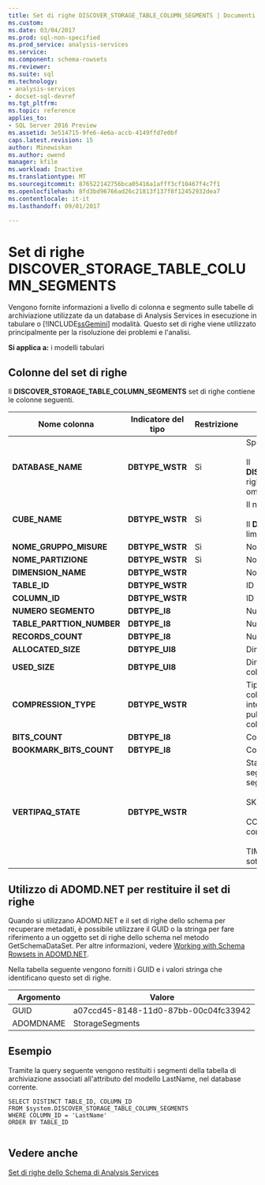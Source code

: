 ```yaml
---
title: Set di righe DISCOVER_STORAGE_TABLE_COLUMN_SEGMENTS | Documenti Microsoft
ms.custom: 
ms.date: 03/04/2017
ms.prod: sql-non-specified
ms.prod_service: analysis-services
ms.service: 
ms.component: schema-rowsets
ms.reviewer: 
ms.suite: sql
ms.technology:
- analysis-services
- docset-sql-devref
ms.tgt_pltfrm: 
ms.topic: reference
applies_to:
- SQL Server 2016 Preview
ms.assetid: 3e514715-9fe6-4e6a-accb-4149ffd7e0bf
caps.latest.revision: 15
author: Minewiskan
ms.author: owend
manager: kfile
ms.workload: Inactive
ms.translationtype: MT
ms.sourcegitcommit: 876522142756bca05416a1afff3cf10467f4c7f1
ms.openlocfilehash: 8fd3bd96766ad26c21813f137f8f12452932dea7
ms.contentlocale: it-it
ms.lasthandoff: 09/01/2017

---
```

# <a name="discoverstoragetablecolumnsegments-rowset"></a>Set di righe DISCOVER_STORAGE_TABLE_COLUMN_SEGMENTS
  Vengono fornite informazioni a livello di colonna e segmento sulle tabelle di archiviazione utilizzate da un database di Analysis Services in esecuzione in tabulare o [!INCLUDE[ssGemini](../../../includes/ssgemini-md.md)] modalità. Questo set di righe viene utilizzato principalmente per la risoluzione dei problemi e l'analisi.  
  
 **Si applica a:** i modelli tabulari  
  
## <a name="rowset-columns"></a>Colonne del set di righe  
 Il **DISCOVER_STORAGE_TABLE_COLUMN_SEGMENTS** set di righe contiene le colonne seguenti.  
  
|**Nome colonna**|**Indicatore del tipo**|**Restrizione**|**Description**|  
|---------------------|------------------------|---------------------|---------------------|  
|**DATABASE_NAME**|**DBTYPE_WSTR**|Sì|Specifica il database tabulare.<br /><br /> Il **DISCOVER_STORAGE_TABLE_COLUMN_SEGMENTS** righe può essere limitato tramite questa colonna. Se omesso, viene utilizzato il database corrente.|  
|**CUBE_NAME**|**DBTYPE_WSTR**|Sì|Il nome del modello.<br /><br /> Il **DISCOVER_STORAGE_TABLES** righe può essere limitato tramite questa colonna.|  
|**NOME_GRUPPO_MISURE**|**DBTYPE_WSTR**|Sì|Nome del gruppo di misure.|  
|**NOME_PARTIZIONE**|**DBTYPE_WSTR**|Sì|Nome della partizione.|  
|**DIMENSION_NAME**|**DBTYPE_WSTR**||Nome della dimensione.|  
|**TABLE_ID**|**DBTYPE_WSTR**||ID interno del segmento di tabella.|  
|**COLUMN_ID**|**DBTYPE_WSTR**||ID interno della colonna.|  
|**NUMERO SEGMENTO**|**DBTYPE_I8**||Numero ordinale del segmento di tabella.|  
|**TABLE_PARTTION_NUMBER**|**DBTYPE_I8**||Numero ordinale della partizione.|  
|**RECORDS_COUNT**|**DBTYPE_I8**||Numero di record nella partizione.|  
|**ALLOCATED_SIZE**|**DBTYPE_UI8**||Dimensioni in byte allocate al segmento di colonna.|  
|**USED_SIZE**|**DBTYPE_UI8**||Dimensioni in byte utilizzate dal segmento di colonna.|  
|**COMPRESSION_TYPE**|**DBTYPE_WSTR**||Tipo di compressione applicato al segmento di colonna. Questo valore è progettato solo per uso interno e per il supporto clienti. Microsoft non pubblica valori validi o descrizioni per questa colonna.|  
|**BITS_COUNT**|**DBTYPE_I8**||Conteggio di bit.|  
|**BOOKMARK_BITS_COUNT**|**DBTYPE_I8**||Conteggio di bit segnalibro.|  
|**VERTIPAQ_STATE**|**DBTYPE_WSTR**||Stato della compressione VertiPaq per questo segmento di colonna. I possibili valori sono i seguenti:<br /><br /> SKIPPED. La compressione VertiPaq è stata ignorata.<br /><br /> COMPLETED. La compressione VertiPaq è stata completata.<br /><br /> TIMEBOXED. La compressione VertiPaq è stata sottoposta a timebox.|  
  
## <a name="using-adomdnet-to-return-the-rowset"></a>Utilizzo di ADOMD.NET per restituire il set di righe  
 Quando si utilizzano ADOMD.NET e il set di righe dello schema per recuperare metadati, è possibile utilizzare il GUID o la stringa per fare riferimento a un oggetto set di righe dello schema nel metodo GetSchemaDataSet. Per altre informazioni, vedere [Working with Schema Rowsets in ADOMD.NET](../../../analysis-services/multidimensional-models-adomd-net-client/retrieving-metadata-working-with-schema-rowsets.md).  
  
 Nella tabella seguente vengono forniti i GUID e i valori stringa che identificano questo set di righe.  
  
|Argomento|Valore|  
|--------------|-----------|  
|GUID|a07ccd45-8148-11d0-87bb-00c04fc33942|  
|ADOMDNAME|StorageSegments|  
  
## <a name="example"></a>Esempio  
 Tramite la query seguente vengono restituiti i segmenti della tabella di archiviazione associati all'attributo del modello LastName, nel database corrente.  
  
```  
SELECT DISTINCT TABLE_ID, COLUMN_ID   
FROM $system.DISCOVER_STORAGE_TABLE_COLUMN_SEGMENTS  
WHERE COLUMN_ID = 'LastName'  
ORDER BY TABLE_ID  
  
```  
  
## <a name="see-also"></a>Vedere anche  
 [Set di righe dello Schema di Analysis Services](../../../analysis-services/schema-rowsets/analysis-services-schema-rowsets.md)  
  
  

